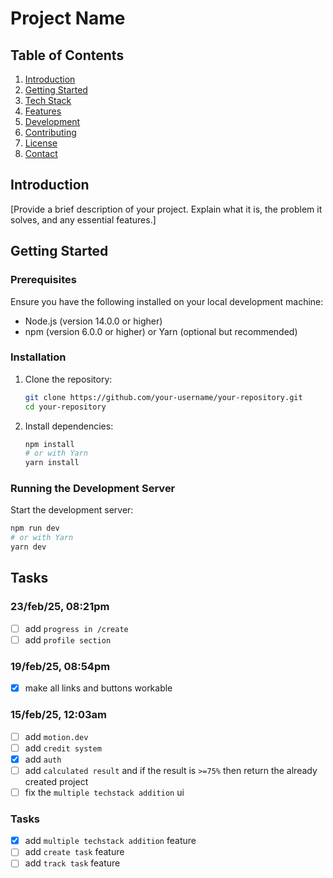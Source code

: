 # Project Name

## Table of Contents
1. [Introduction](#introduction)
2. [Getting Started](#getting-started)
3. [Tech Stack](#tech-stack)
4. [Features](#features)
5. [Development](#development)
6. [Contributing](#contributing)
7. [License](#license)
8. [Contact](#contact)

## Introduction
[Provide a brief description of your project. Explain what it is, the problem it solves, and any essential features.]

## Getting Started

### Prerequisites
Ensure you have the following installed on your local development machine:
- Node.js (version 14.0.0 or higher)
- npm (version 6.0.0 or higher) or Yarn (optional but recommended)

### Installation
1. Clone the repository:
    ```sh
    git clone https://github.com/your-username/your-repository.git
    cd your-repository
    ```
2. Install dependencies:
    ```sh
    npm install
    # or with Yarn
    yarn install
    ```

### Running the Development Server
Start the development server:
```sh
npm run dev
# or with Yarn
yarn dev
```

## Tasks

### 23/feb/25, 08:21pm
- [ ] add `progress in /create`
- [ ] add `profile section`

### 19/feb/25, 08:54pm
- [x] make all links and buttons workable

### 15/feb/25, 12:03am
- [ ] add `motion.dev`
- [ ] add `credit system`
- [x] add `auth`
- [ ] add `calculated result` and if the result is `>=75%` then return the already created project 
- [ ] fix the `multiple techstack addition` ui

### Tasks
- [x] add `multiple techstack addition` feature
- [ ] add `create task` feature 
- [ ] add `track task` feature